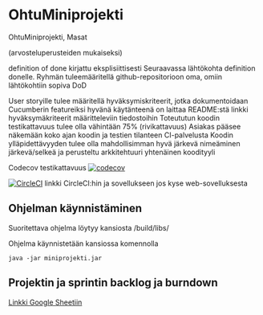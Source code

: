 # OhtuMiniprojekti
OhtuMiniprojekti, Masat

(arvosteluperusteiden mukaiseksi)

definition of done kirjattu eksplisiittisesti
Seuraavassa lähtökohta definition donelle. Ryhmän tuleemääritellä github-repositorioon oma, omiin lähtökohtiin sopiva DoD

User storyille tulee määritellä hyväksymiskriteerit, jotka dokumentoidaan Cucumberin featureiksi
hyvänä käytänteenä on laittaa README:stä linkki hyväksymäkriteerit määritteleviin tiedostoihin
Toteututun koodin testikattavuus tulee olla vähintään 75% (rivikattavuus)
Asiakas pääsee näkemään koko ajan koodin ja testien tilanteen CI-palvelusta
Koodin ylläpidettävyyden tulee olla mahdollisimman hyvä
järkevä nimeäminen
järkevä/selkeä ja perusteltu arkkitehtuuri
yhtenäinen koodityyli



Codecov testikattavuus [![codecov](https://codecov.io/gh/Kahvipuu/ohtuminiprojekti/branch/master/graph/badge.svg)](https://codecov.io/gh/Kahvipuu/ohtuminiprojekti)

[![CircleCI](https://circleci.com/gh/Kahvipuu/OhtuMiniprojekti.svg?style=svg)](https://circleci.com/gh/Kahvipuu/OhtuMiniprojekti)
linkki CircleCI:hin ja sovellukseen jos kyse web-sovelluksesta

## Ohjelman käynnistäminen

Suoritettava ohjelma löytyy kansiosta /build/libs/

Ohjelma käynnistetään kansiossa komennolla 

```
java -jar miniprojekti.jar
```

## Projektin ja sprintin backlog ja burndown
[Linkki Google Sheetiin](https://docs.google.com/spreadsheets/d/1a6RwttsXHAi7lOfycPRJg_6gxkxVYwz21VMUe7G2kW8/edit?usp=sharing)
